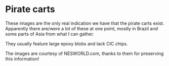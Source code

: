 # Pirate carts

These images are the only real indication we have that the pirate carts exist. Apparently there are/were a lot of these at one point, mostly in Brazil and some parts of Asia from what I can gather.

They usually feature large epoxy blobs and lack CIC chips.

The images are courtesy of NESWORLD.com, thanks to them for preserving this information!